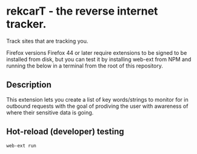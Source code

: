 # rekcarT - the reverse internet tracker.

Track sites that are tracking you.

Firefox versions Firefox 44 or later require extensions to be signed to be installed from disk, but you can test it by installing web-ext from NPM and running the below in a terminal from the root of this repository.

## Description

This extension lets you create a list of key words/strings to monitor for in outbound requests with the goal of prodiving the user with awareness of where their sensitive data is going.

## Hot-reload (developer) testing

```bash
web-ext run
```
